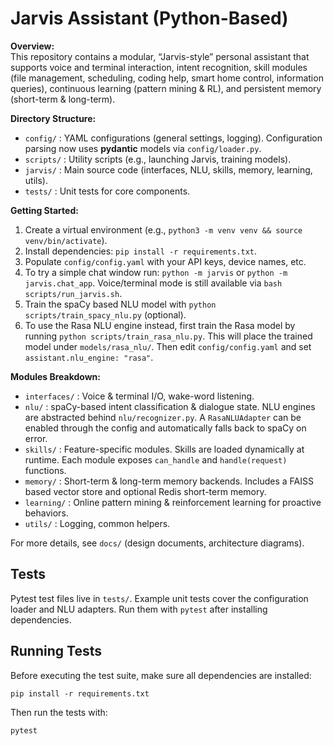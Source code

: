 # Jarvis Assistant (Python-Based)

**Overview:**  
This repository contains a modular, “Jarvis-style” personal assistant that supports voice and terminal interaction, intent recognition, skill modules (file management, scheduling, coding help, smart home control, information queries), continuous learning (pattern mining & RL), and persistent memory (short-term & long-term).

**Directory Structure:**  
- `config/`             : YAML configurations (general settings, logging).
  Configuration parsing now uses **pydantic** models via `config/loader.py`.
- `scripts/`            : Utility scripts (e.g., launching Jarvis, training models).
- `jarvis/`             : Main source code (interfaces, NLU, skills, memory, learning, utils).  
- `tests/`              : Unit tests for core components.  

**Getting Started:**  
1. Create a virtual environment (e.g., `python3 -m venv venv && source venv/bin/activate`).  
2. Install dependencies: `pip install -r requirements.txt`.  
3. Populate `config/config.yaml` with your API keys, device names, etc.
4. To try a simple chat window run: `python -m jarvis` or `python -m jarvis.chat_app`.
   Voice/terminal mode is still available via `bash scripts/run_jarvis.sh`.
5. Train the spaCy based NLU model with `python scripts/train_spacy_nlu.py` (optional).
6. To use the Rasa NLU engine instead, first train the Rasa model by running
   `python scripts/train_rasa_nlu.py`. This will place the trained model under
   `models/rasa_nlu/`. Then edit `config/config.yaml` and set
   `assistant.nlu_engine: "rasa"`.

**Modules Breakdown:**  
- `interfaces/`         : Voice & terminal I/O, wake-word listening.
- `nlu/`                : spaCy-based intent classification & dialogue state.
  NLU engines are abstracted behind `nlu/recognizer.py`. A `RasaNLUAdapter` can
  be enabled through the config and automatically falls back to spaCy on error.
- `skills/`             : Feature-specific modules.
  Skills are loaded dynamically at runtime. Each module exposes `can_handle` and
  `handle(request)` functions.
- `memory/`             : Short-term & long-term memory backends.
  Includes a FAISS based vector store and optional Redis short-term memory.
- `learning/`           : Online pattern mining & reinforcement learning for proactive behaviors.  
- `utils/`              : Logging, common helpers.  

For more details, see `docs/` (design documents, architecture diagrams).

## Tests
Pytest test files live in `tests/`. Example unit tests cover the configuration
loader and NLU adapters. Run them with `pytest` after installing dependencies.

## Running Tests
Before executing the test suite, make sure all dependencies are installed:

```
pip install -r requirements.txt
```

Then run the tests with:

```
pytest
```
